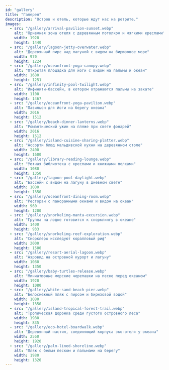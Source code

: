 ```yaml
---
id: "gallery"
title: "Галерея"
description: "Остров и отель, которые ждут нас на ретрите."
images:
  - src: "/gallery/arrival-pavilion-sunset.webp"
    alt: "Приемная зона отеля с деревянным потолком и мягкими креслами"
    width: 1920
    height: 1440
  - src: "/gallery/lagoon-jetty-overwater.webp"
    alt: "Деревянный пирс над лагуной с видом на бирюзовое море"
    width: 970
    height: 1224
  - src: "/gallery/oceanfront-yoga-canopy.webp"
    alt: "Открытая площадка для йоги с видом на пальмы и океан"
    width: 1680
    height: 1251
  - src: "/gallery/infinity-pool-twilight.webp"
    alt: "Инфинити-бассейн, в котором отражаются пальмы на закате"
    width: 1100
    height: 1467
  - src: "/gallery/oceanfront-yoga-pavilion.webp"
    alt: "Павильон для йоги на берегу океана"
    width: 2016
    height: 1512
  - src: "/gallery/beach-dinner-lanterns.webp"
    alt: "Романтический ужин на пляже при свете фонарей"
    width: 2016
    height: 1512
  - src: "/gallery/island-cuisine-sharing-platter.webp"
    alt: "Ассорти блюд мальдивской кухни на деревянном столе"
    width: 2400
    height: 1600
  - src: "/gallery/library-reading-lounge.webp"
    alt: "Уютная библиотека с креслами и книжными полками"
    width: 1080
    height: 1350
  - src: "/gallery/lagoon-pool-daylight.webp"
    alt: "Бассейн с видом на лагуну в дневном свете"
    width: 1080
    height: 1350
  - src: "/gallery/oceanfront-dining-room.webp"
    alt: "Ресторан с панорамными окнами и видом на океан"
    width: 960
    height: 1200
  - src: "/gallery/snorkeling-manta-excursion.webp"
    alt: "Группа на лодке готовится к снорклингу в океане"
    width: 1400
    height: 933
  - src: "/gallery/snorkeling-reef-exploration.webp"
    alt: "Снорклеры исследуют коралловый риф"
    width: 2000
    height: 1500
  - src: "/gallery/resort-aerial-lagoon.webp"
    alt: "Аэровид на островной курорт и лагуну"
    width: 1080
    height: 1350
  - src: "/gallery/baby-turtles-release.webp"
    alt: "Миниатюрные морские черепашки на песке перед океаном"
    width: 1920
    height: 1080
  - src: "/gallery/white-sand-beach-pier.webp"
    alt: "Белоснежный пляж с пирсом и бирюзовой водой"
    width: 1080
    height: 1350
  - src: "/gallery/island-tropical-forest-trail.webp"
    alt: "Тропическая дорожка среди густого островного леса"
    width: 1980
    height: 835
  - src: "/gallery/eco-hotel-boardwalk.webp"
    alt: "Деревянный настил, соединяющий корпуса эко-отеля у океана"
    width: 2560
    height: 1920
  - src: "/gallery/palm-lined-shoreline.webp"
    alt: "Пляж с белым песком и пальмами на берегу"
    width: 1980
    height: 1320
---
```

